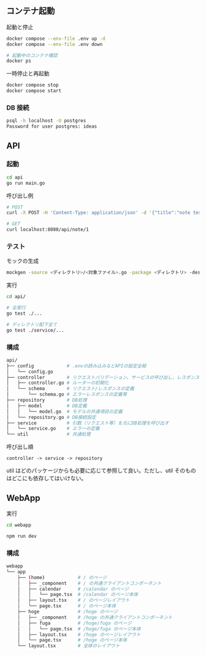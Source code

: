 ## コンテナ起動

起動と停止

```bash
docker compose --env-file .env up -d
docker compose --env-file .env down

# 起動中のコンテナ確認
docker ps
```

一時停止と再起動

```bash
docker compose stop
docker compose start
```

### DB 接続

```bash
psql -h localhost -U postgres
Password for user postgres: ideas
```

## API

### 起動

```bash
cd api
go run main.go
```

呼び出し例

```bash
# POST
curl -X POST -H 'Content-Type: application/json' -d '{"title":"note test", "body": "hello."}' localhost:8080/api/note

# GET
curl localhost:8080/api/note/1
```

### テスト

モックの生成

```bash
mockgen -source <ディレクトリ>/<対象ファイル>.go -package <ディレクトリ> -destination <ディレクトリ>/<対象ファイル>_mock.go
```

実行

```bash
cd api/

# 全実行
go test ./...

# ディレクトリ配下全て
go test ./service/...
```

### 構成

```bash
api/
├── config            # .envの読み込みなどAPIの設定全般
│   └── config.go
├── controller        # リクエストバリデーション、サービスの呼び出し、レスポンスハンドリング
│   ├── controller.go # ルーターの初期化
│   └── schema        # リクエスト/レスポンスの定義
│       └── schema.go # エラーレスポンスの定義等
├── repository        # DB処理
│   ├── model         # DB定義
│   │   └── model.go  # モデルの共通項目の定義
│   └── repository.go # DB接続設定
├── service           # 引数（リクエスト等）を元にDB処理を呼び出す
│   └── service.go    # エラーの定義
└── util              # 共通処理
```

呼び出し順

```
controller -> service -> repository
```

util はどのパッケージからも必要に応じて参照して良い。ただし、util そのものはどこにも依存してはいけない。

## WebApp

実行

```bash
cd webapp

npm run dev
```

### 構成

```bash
webapp
└── app
    ├── (home)            # / のページ
    │   ├── _component    # / の共通クライアントコンポーネント
    │   ├── calendar      # /calendar のページ
    │   │   └── page.tsx  # /calendar のページ本体
    │   ├── layout.tsx    # / のページレイアウト
    │   └── page.tsx      # / のページ本体
    ├── hoge              # /hoge のページ
    │   ├── _component    # /hoge の共通クライアントコンポーネント
    │   ├── fuga          # /hoge/fuga のページ
    │   │   └── page.tsx  # /hoge/fuga のページ本体
    │   ├── layout.tsx    # /hoge のページレイアウト
    │   └── page.tsx      # /hoge のページ本体
    └── layout.tsx        # 全体のレイアウト
```
